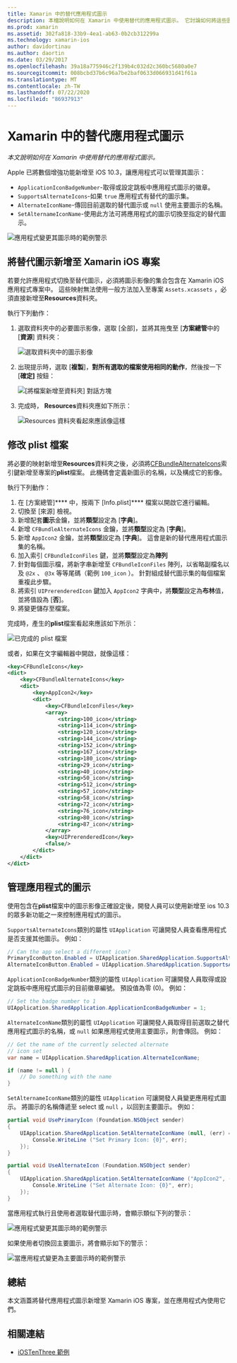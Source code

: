 ```yaml
---
title: Xamarin 中的替代應用程式圖示
description: 本檔說明如何在 Xamarin 中使用替代的應用程式圖示。 它討論如何將這些圖示新增至 Xamarin 專案、如何修改 plist 檔案，以及如何以程式設計方式管理應用程式的圖示。
ms.prod: xamarin
ms.assetid: 302fa818-33b9-4ea1-ab63-0b2cb312299a
ms.technology: xamarin-ios
author: davidortinau
ms.author: daortin
ms.date: 03/29/2017
ms.openlocfilehash: 39a18a775946c2f139b4c032d2c360bc5680a0e7
ms.sourcegitcommit: 008bcbd37b6c96a7be2baf0633d066931d41f61a
ms.translationtype: MT
ms.contentlocale: zh-TW
ms.lasthandoff: 07/22/2020
ms.locfileid: "86937913"
---
```

# <a name="alternate-app-icons-in-xamarinios"></a>Xamarin 中的替代應用程式圖示

_本文說明如何在 Xamarin 中使用替代的應用程式圖示。_

Apple 已將數個增強功能新增至 iOS 10.3，讓應用程式可以管理其圖示：

- `ApplicationIconBadgeNumber`-取得或設定跳板中應用程式圖示的徽章。
- `SupportsAlternateIcons`-如果 `true` 應用程式有替代的圖示集。
- `AlternateIconName`-傳回目前選取的替代圖示或 `null` 使用主要圖示的名稱。
- `SetAlternameIconName`-使用此方法可將應用程式的圖示切換至指定的替代圖示。

![應用程式變更其圖示時的範例警示](alternate-app-icons-images/icons04.png)

<a name="Adding-Alternate-Icons"></a>

## <a name="adding-alternate-icons-to-a-xamarinios-project"></a>將替代圖示新增至 Xamarin iOS 專案

若要允許應用程式切換至替代圖示，必須將圖示影像的集合包含在 Xamarin iOS 應用程式專案中。 這些映射無法使用一般方法加入至專案 `Assets.xcassets` ，必須直接新增至**Resources**資料夾。

執行下列動作：

1. 選取資料夾中的必要圖示影像，選取 [全部]，並將其拖曳至 [**方案總管**中的 [**資源**] 資料夾：

    ![選取資料夾中的圖示影像](alternate-app-icons-images/icons00.png)

2. 出現提示時，選取 [**複製**]，**對所有選取的檔案使用相同的動作**，然後按一下 [**確定]** 按鈕：

    ![[將檔案新增至資料夾] 對話方塊](alternate-app-icons-images/icons02.png)

3. 完成時， **Resources**資料夾應如下所示：

    ![Resources 資料夾看起來應該像這樣](alternate-app-icons-images/icons01.png)

<a name="Modifying-the-Info.plist-File"></a>

## <a name="modifying-the-infoplist-file"></a>修改 plist 檔案

將必要的映射新增至**Resources**資料夾之後，必須將[CFBundleAlternateIcons](https://developer.apple.com/library/content/documentation/General/Reference/InfoPlistKeyReference/Articles/CoreFoundationKeys.html#//apple_ref/doc/uid/TP40009249-SW13)索引鍵新增至專案的**plist**檔案。 此機碼會定義新圖示的名稱，以及構成它的影像。

執行下列動作：

1. 在 [方案總管]**** 中，按兩下 [Info.plist]**** 檔案以開啟它進行編輯。
2. 切換至 [來源] 檢視。
3. 新增配套**圖示**金鑰，並將**類型**設定為 [**字典**]。
4. 新增 `CFBundleAlternateIcons` 金鑰，並將**類型**設定為 [**字典**]。
5. 新增 `AppIcon2` 金鑰，並將**類型**設定為 [**字典**]。 這會是新的替代應用程式圖示集的名稱。
6. 加入索引 `CFBundleIconFiles` 鍵，並將**類型**設定為**陣列**
7. 針對每個圖示檔，將新字串新增至 `CFBundleIconFiles` 陣列，以省略副檔名以及 `@2x` 、 `@3x` 等等尾碼（範例 `100_icon` ）。 針對組成替代圖示集的每個檔案重複此步驟。
8. 將索引 `UIPrerenderedIcon` 鍵加入 `AppIcon2` 字典中，將**類型**設定為**布林**值，並將值設為 [**否**]。
9. 將變更儲存至檔案。

完成時，產生的**plist**檔案看起來應該如下所示：

![已完成的 plist 檔案](alternate-app-icons-images/icons03.png)

或者，如果在文字編輯器中開啟，就像這樣：

```xml
<key>CFBundleIcons</key>
<dict>
    <key>CFBundleAlternateIcons</key>
    <dict>
        <key>AppIcon2</key>
        <dict>
            <key>CFBundleIconFiles</key>
            <array>
                <string>100_icon</string>
                <string>114_icon</string>
                <string>120_icon</string>
                <string>144_icon</string>
                <string>152_icon</string>
                <string>167_icon</string>
                <string>180_icon</string>
                <string>29_icon</string>
                <string>40_icon</string>
                <string>50_icon</string>
                <string>512_icon</string>
                <string>57_icon</string>
                <string>58_icon</string>
                <string>72_icon</string>
                <string>76_icon</string>
                <string>80_icon</string>
                <string>87_icon</string>
            </array>
            <key>UIPrerenderedIcon</key>
            <false/>
        </dict>
    </dict>
</dict>
```

<a name="Managing-the-Apps-Icon"></a>

## <a name="managing-the-apps-icon"></a>管理應用程式的圖示 

使用包含在**plist**檔案中的圖示影像正確設定後，開發人員可以使用新增至 ios 10.3 的眾多新功能之一來控制應用程式的圖示。

`SupportsAlternateIcons`類別的屬性 `UIApplication` 可讓開發人員查看應用程式是否支援其他圖示。 例如：

```csharp
// Can the app select a different icon?
PrimaryIconButton.Enabled = UIApplication.SharedApplication.SupportsAlternateIcons;
AlternateIconButton.Enabled = UIApplication.SharedApplication.SupportsAlternateIcons;
```

`ApplicationIconBadgeNumber`類別的屬性 `UIApplication` 可讓開發人員取得或設定跳板中應用程式圖示的目前徽章編號。 預設值為零 (0)。 例如：

```csharp
// Set the badge number to 1
UIApplication.SharedApplication.ApplicationIconBadgeNumber = 1;
```

`AlternateIconName`類別的屬性 `UIApplication` 可讓開發人員取得目前選取之替代應用程式圖示的名稱，或 `null` 如果應用程式使用主要圖示，則會傳回。 例如：

```csharp
// Get the name of the currently selected alternate
// icon set
var name = UIApplication.SharedApplication.AlternateIconName;

if (name != null ) {
    // Do something with the name
}
```

`SetAlternameIconName`類別的屬性 `UIApplication` 可讓開發人員變更應用程式圖示。 將圖示的名稱傳遞至 select 或 `null` ，以回到主要圖示。 例如：

```csharp
partial void UsePrimaryIcon (Foundation.NSObject sender)
{
    UIApplication.SharedApplication.SetAlternateIconName (null, (err) => {
        Console.WriteLine ("Set Primary Icon: {0}", err);
    });
}

partial void UseAlternateIcon (Foundation.NSObject sender)
{
    UIApplication.SharedApplication.SetAlternateIconName ("AppIcon2", (err) => {
        Console.WriteLine ("Set Alternate Icon: {0}", err);
    });
}
```

當應用程式執行且使用者選取替代圖示時，會顯示類似下列的警示：

![應用程式變更其圖示時的範例警示](alternate-app-icons-images/icons04.png)

如果使用者切換回主要圖示，將會顯示如下的警示：

![當應用程式變更為主要圖示時的範例警示](alternate-app-icons-images/icons05.png)

<a name="Summary"></a>

## <a name="summary"></a>總結

本文涵蓋將替代應用程式圖示新增至 Xamarin iOS 專案，並在應用程式內使用它們。

## <a name="related-links"></a>相關連結

- [iOSTenThree 範例](https://docs.microsoft.com/samples/xamarin/ios-samples/ios10-iostenthree/)
